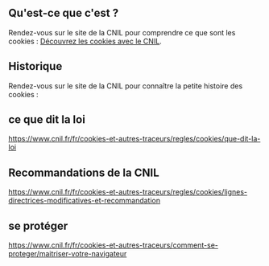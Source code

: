 ## Qu'est-ce que c'est ?
Rendez-vous sur le site de la CNIL pour comprendre ce que sont les cookies : <a href="https://www.cnil.fr/fr/cookies-et-autres-traceurs/definitions/glossaire" title="Site web de définition des cookies par la CNIL" target="_blank">Découvrez les cookies avec le CNIL</a>.

## Historique
Rendez-vous sur le site de la CNIL pour connaître la petite histoire des cookies : <a href="https://linc.cnil.fr/une-petite-histoire-du-cookie" title=" " target="_blank"></a>

## ce que dit la loi
https://www.cnil.fr/fr/cookies-et-autres-traceurs/regles/cookies/que-dit-la-loi

## Recommandations de la CNIL
https://www.cnil.fr/fr/cookies-et-autres-traceurs/regles/cookies/lignes-directrices-modificatives-et-recommandation

## se protéger 
https://www.cnil.fr/fr/cookies-et-autres-traceurs/comment-se-proteger/maitriser-votre-navigateur